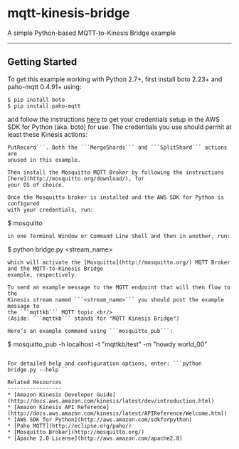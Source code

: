 mqtt-kinesis-bridge
=====================

A simple Python-based MQTT-to-Kinesis Bridge example

* * *
Getting Started
---------------
To get this example working with Python 2.7+, first install boto 2.23+ 
and paho-mqtt 0.4.91+ using: 
````
$ pip install boto
$ pip install paho-mqtt
````
and follow the instructions [here](http://docs.pythonboto.org/en/latest/getting_started.html#configuring-boto-credentials) to
get your credentials setup in the AWS SDK for Python (aka. boto) for use. The
credentials you use should permit at least these Kinesis actions:
``` CreateStream, DescribeStream, GetRecords, GetShardIterator, ListStreams &
PutRecord```. Both the ```MergeShards``` and ```SplitShard``` actions are
unused in this example.

Then install the Mosquitto MQTT Broker by following the instructions [here](http://mosquitto.org/download/), for
your OS of choice.

Once the Mosquitto broker is installed and the AWS SDK for Python is configured
with your credentials, run:
````
$ mosquitto
````
in one Terminal Window or Command Line Shell and then in another, run:
````
$ python bridge.py <stream_name>
````
which will activate the [Mosquitto](http://mosquitto.org/) MQTT Broker and the MQTT-to-Kinesis Bridge
example, respectively.

To send an example message to the MQTT endpoint that will then flow to the
Kinesis stream named ```<stream_name>``` you should post the example message to
the ```mqttkb``` MQTT topic.<br/>
(Aside: ```mqttkb``` stands for "MQTT Kinesis Bridge")

Here’s an example command using ```mosquitto_pub```:
````
$ mosquitto_pub -h localhost -t "mqttkb/test" -m "howdy world_00”
````

For detailed help and configuration options, enter: ```python bridge.py --help```

Related Resources
-----------------
* [Amazon Kinesis Developer Guide](http://docs.aws.amazon.com/kinesis/latest/dev/introduction.html)  
* [Amazon Kinesis API Reference](http://docs.aws.amazon.com/kinesis/latest/APIReference/Welcome.html)
* [AWS SDK for Python](http://aws.amazon.com/sdkforpython)
* [Paho MQTT](http://eclipse.org/paho/)
* [Mosquitto Broker](http://mosquitto.org/)
* [Apache 2.0 License](http://aws.amazon.com/apache2.0)

